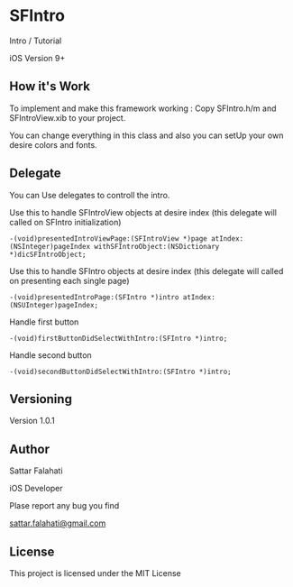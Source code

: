 # SFIntro
Intro / Tutorial 

iOS Version 9+

## How it's Work
To implement and make this framework working : Copy SFIntro.h/m and SFIntroView.xib to your project.

You can change everything in this class and also you can setUp your own desire colors and fonts.

## Delegate 
You can Use delegates to controll the intro.

Use this to handle SFIntroView objects at desire index (this delegate will called on SFIntro initialization)
```
-(void)presentedIntroViewPage:(SFIntroView *)page atIndex:(NSInteger)pageIndex withSFIntroObject:(NSDictionary *)dicSFIntroObject;
```

Use this to handle SFIntro objects at desire index (this delegate will called on presenting each single page)
```
-(void)presentedIntroPage:(SFIntro *)intro atIndex:(NSUInteger)pageIndex;
```
Handle first button 
```
-(void)firstButtonDidSelectWithIntro:(SFIntro *)intro;
```

Handle second button
```
-(void)secondButtonDidSelectWithIntro:(SFIntro *)intro;
```
## Versioning

Version 1.0.1

## Author
Sattar Falahati 

iOS Developer

Plase report any bug you find
 
sattar.falahati@gmail.com

## License

This project is licensed under the MIT License
